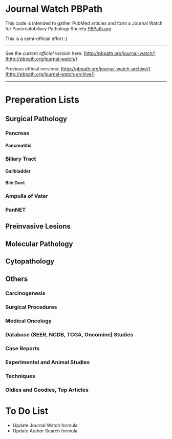 # Journal Watch PBPath

This code is intended to gather PubMed articles and form a Journal Watch for Pancreatobiliary Pathology Society [PBPath.org](http://pbpath.org/)

This is a semi-official effort :)

---

See the *current official version* here: [http://pbpath.org/journal-watch/](http://pbpath.org/journal-watch/)

Previous official versions: [http://pbpath.org/journal-watch-archive/](http://pbpath.org/journal-watch-archive/)

---

# Preperation Lists

## Surgical Pathology


### Pancreas

#### Pancreatitis

### Biliary Tract

####      Gallbladder

####      Bile Duct

###   Ampulla of Vater

### PanNET

## Preinvasive Lesions

## Molecular Pathology

## Cytopathology

## Others

### Carcinogenesis

### Surgical Procedures

### Medical Oncology

### Database (SEER, NCDB, TCGA, Oncomine) Studies

###    Case Reports

###    Experimental and Animal Studies

###    Techniques

### Oldies and Goodies, Top Articles    



# To Do List
- Update Journal Watch formula
- Update Author Search formula